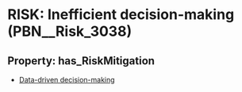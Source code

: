 # RISK: __Inefficient decision-making__ (PBN__Risk_3038)

## Property: has_RiskMitigation

* [Data-driven decision-making](PBN__Mitigation_1358)

